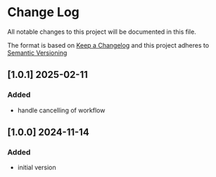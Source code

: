 # Change Log

All notable changes to this project will be documented in this file.

The format is based on [Keep a Changelog](http://keepachangelog.com/) and this project adheres to [Semantic Versioning](https://semver.org/)

## [1.0.1] 2025-02-11

### Added

- handle cancelling of workflow

## [1.0.0] 2024-11-14

### Added

- initial version

